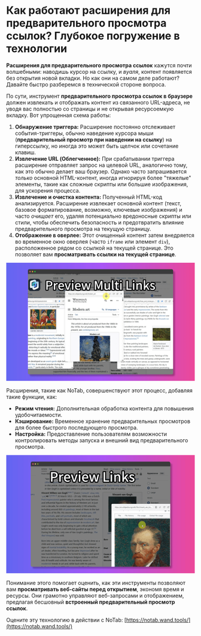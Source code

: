 # Как работают расширения для предварительного просмотра ссылок? Глубокое погружение в технологии

**Расширения для предварительного просмотра ссылок** кажутся почти волшебными: наводишь курсор на ссылку, и *вуаля*, контент появляется без открытия новой вкладки. Но как они на самом деле работают? Давайте быстро разберемся в технической стороне вопроса.

По сути, инструмент **предварительного просмотра ссылок в браузере** должен извлекать и отображать контент из связанного URL-адреса, не уводя вас полностью со страницы и не открывая ресурсоемкую вкладку. Вот упрощенная схема работы:

1.  **Обнаружение триггера:** Расширение постоянно отслеживает события-триггеры, обычно наведение курсора мыши (**предварительный просмотр при наведении на ссылку**) на гиперссылку, но иногда это может быть щелчок или сочетание клавиш.
2.  **Извлечение URL (Облегченное):** При срабатывании триггера расширение отправляет запрос на целевой URL, аналогично тому, как это обычно делает ваш браузер. Однако часто запрашивается *только* основной HTML-контент, иногда игнорируя более "тяжелые" элементы, такие как сложные скрипты или большие изображения, для ускорения процесса.
3.  **Извлечение и очистка контента:** Полученный HTML-код анализируется. Расширение извлекает основной контент (текст, базовое форматирование, возможно, ключевые изображения) и часто *очищает* его, удаляя потенциально вредоносные скрипты или стили, чтобы обеспечить безопасность и предотвратить влияние предварительного просмотра на текущую страницу.
4.  **Отображение в оверлее:** Этот очищенный контент затем внедряется во временное окно оверлея (часто `iframe` или элемент `div`), расположенное рядом со ссылкой на текущей странице. Это позволяет вам **просматривать ссылки на текущей странице**.

![Диаграмма процесса предварительного просмотра ссылок - концептуальная](../images/notab1.png) <!-- Conceptual image -->

Расширения, такие как NoTab, совершенствуют этот процесс, добавляя такие функции, как:
*   **Режим чтения:** Дополнительная обработка контента для повышения удобочитаемости.
*   **Кэширование:** Временное хранение предварительных просмотров для более быстрого последующего просмотра.
*   **Настройка:** Предоставление пользователям возможности контролировать методы запуска и внешний вид предварительного просмотра.

![Интерфейс NoTab](../images/notab2.png)

Понимание этого помогает оценить, как эти инструменты позволяют вам **просматривать веб-сайты перед открытием**, экономя время и ресурсы. Они грамотно управляют веб-запросами и отображением, предлагая бесшовный **встроенный предварительный просмотр ссылок**.

Оцените эту технологию в действии с NoTab: [https://notab.wand.tools/](https://notab.wand.tools/)
